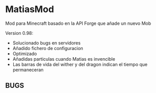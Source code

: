 ﻿MatiasMod
=========

Mod para Minecraft basado en la API Forge que añade un nuevo Mob

Version 0.98:
* Solucionado bugs en servidores
* Añadido fichero de configuracion
* Optimizado
* Añadidas particulas cuando Matias es invencible
* Las barras de vida del wither y del dragon indican el tiempo que permaneceran

BUGS
----
